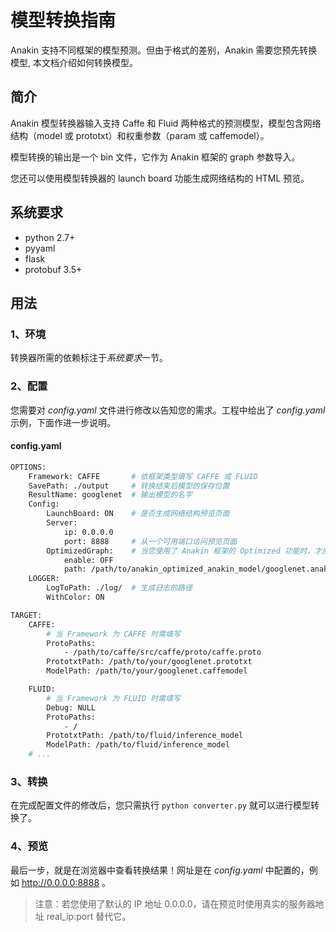 # 模型转换指南

Anakin 支持不同框架的模型预测。但由于格式的差别，Anakin 需要您预先转换模型, 本文档介绍如何转换模型。

## 简介

Anakin 模型转换器输入支持 Caffe 和 Fluid 两种格式的预测模型，模型包含网络结构（model 或 prototxt）和权重参数（param 或 caffemodel）。

模型转换的输出是一个 bin 文件，它作为 Anakin 框架的 graph 参数导入。

您还可以使用模型转换器的 launch board 功能生成网络结构的 HTML 预览。


## 系统要求

- python 2.7+
- pyyaml
- flask
- protobuf 3.5+


## 用法

### 1、环境
转换器所需的依赖标注于*系统要求*一节。

### 2、配置
您需要对 *config.yaml* 文件进行修改以告知您的需求。工程中给出了 *config.yaml* 示例，下面作进一步说明。

#### config.yaml
```bash
OPTIONS:
    Framework: CAFFE       # 依框架类型填写 CAFFE 或 FLUID
    SavePath: ./output     # 转换结束后模型的保存位置
    ResultName: googlenet  # 输出模型的名字
    Config:
        LaunchBoard: ON    # 是否生成网络结构预览页面
        Server:
            ip: 0.0.0.0
            port: 8888     # 从一个可用端口访问预览页面
        OptimizedGraph:    # 当您使用了 Anakin 框架的 Optimized 功能时，才应该打开此项
            enable: OFF
            path: /path/to/anakin_optimized_anakin_model/googlenet.anakin.bin.saved
    LOGGER:
        LogToPath: ./log/  # 生成日志的路径
        WithColor: ON

TARGET:
    CAFFE:
        # 当 Framework 为 CAFFE 时需填写
        ProtoPaths:
            - /path/to/caffe/src/caffe/proto/caffe.proto
        PrototxtPath: /path/to/your/googlenet.prototxt
        ModelPath: /path/to/your/googlenet.caffemodel

    FLUID:
        # 当 Framework 为 FLUID 时需填写
        Debug: NULL
        ProtoPaths:
            - /
        PrototxtPath: /path/to/fluid/inference_model
        ModelPath: /path/to/fluid/inference_model
	# ...
```

### 3、转换
在完成配置文件的修改后，您只需执行 ```python converter.py``` 就可以进行模型转换了。


### 4、预览
最后一步，就是在浏览器中查看转换结果！网址是在 *config.yaml* 中配置的，例如 http://0.0.0.0:8888 。

> 注意：若您使用了默认的 IP 地址 0.0.0.0，请在预览时使用真实的服务器地址 real_ip:port 替代它。
